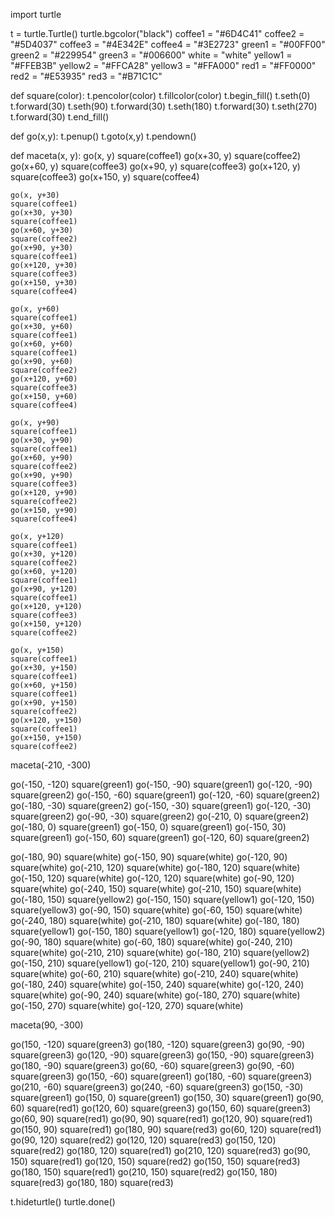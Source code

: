 import turtle

t = turtle.Turtle()
turtle.bgcolor("black")
coffee1 = "#6D4C41"
coffee2 = "#5D4037"
coffee3 = "#4E342E"
coffee4 = "#3E2723"
green1 = "#00FF00"
green2 = "#229954"
green3 = "#006600"
white = "white"
yellow1 = "#FFEB3B"
yellow2 = "#FFCA28"
yellow3 = "#FFA000"
red1 = "#FF0000"
red2 = "#E53935"
red3 = "#B71C1C"

def square(color):
    t.pencolor(color)
    t.fillcolor(color)
    t.begin_fill()
    t.seth(0)
    t.forward(30)
    t.seth(90)
    t.forward(30)
    t.seth(180)
    t.forward(30)
    t.seth(270)
    t.forward(30)
    t.end_fill()
    
def go(x,y):
    t.penup()
    t.goto(x,y)
    t.pendown()
    
def maceta(x, y):
    go(x, y)
    square(coffee1) 
    go(x+30, y)
    square(coffee2) 
    go(x+60, y)
    square(coffee3)
    go(x+90, y)
    square(coffee3)
    go(x+120, y)
    square(coffee3)
    go(x+150, y)
    square(coffee4)
    
    go(x, y+30)
    square(coffee1) 
    go(x+30, y+30)
    square(coffee1) 
    go(x+60, y+30)
    square(coffee2)
    go(x+90, y+30)
    square(coffee1)
    go(x+120, y+30)
    square(coffee3)
    go(x+150, y+30)
    square(coffee4)
    
    go(x, y+60)
    square(coffee1) 
    go(x+30, y+60)
    square(coffee1) 
    go(x+60, y+60)
    square(coffee1)
    go(x+90, y+60)
    square(coffee2)
    go(x+120, y+60)
    square(coffee3)
    go(x+150, y+60)
    square(coffee4)
    
    go(x, y+90)
    square(coffee1) 
    go(x+30, y+90)
    square(coffee1) 
    go(x+60, y+90)
    square(coffee2)
    go(x+90, y+90)
    square(coffee3)
    go(x+120, y+90)
    square(coffee2)
    go(x+150, y+90)
    square(coffee4)
    
    go(x, y+120)
    square(coffee1) 
    go(x+30, y+120)
    square(coffee2) 
    go(x+60, y+120)
    square(coffee1)
    go(x+90, y+120)
    square(coffee1)
    go(x+120, y+120)
    square(coffee3)
    go(x+150, y+120)
    square(coffee2)
    
    go(x, y+150)
    square(coffee1) 
    go(x+30, y+150)
    square(coffee1) 
    go(x+60, y+150)
    square(coffee1)
    go(x+90, y+150)
    square(coffee2)
    go(x+120, y+150)
    square(coffee1)
    go(x+150, y+150)
    square(coffee2)
    
maceta(-210, -300)

go(-150, -120)
square(green1)
go(-150, -90)
square(green1)
go(-120, -90)
square(green2)
go(-150, -60)
square(green1)
go(-120, -60)
square(green2)
go(-180, -30)
square(green2)
go(-150, -30)
square(green1)
go(-120, -30)
square(green2)
go(-90, -30)
square(green2)
go(-210, 0)
square(green2)
go(-180, 0)
square(green1)
go(-150, 0)
square(green1)
go(-150, 30)
square(green1)
go(-150, 60)
square(green1)
go(-120, 60)
square(green2)

go(-180, 90)
square(white)
go(-150, 90)
square(white)
go(-120, 90)
square(white)
go(-210, 120)
square(white)
go(-180, 120)
square(white)
go(-150, 120)
square(white)
go(-120, 120)
square(white)
go(-90, 120)
square(white)
go(-240, 150)
square(white)
go(-210, 150)
square(white)
go(-180, 150)
square(yellow2)
go(-150, 150)
square(yellow1)
go(-120, 150)
square(yellow3)
go(-90, 150)
square(white)
go(-60, 150)
square(white)
go(-240, 180)
square(white)
go(-210, 180)
square(white)
go(-180, 180)
square(yellow1)
go(-150, 180)
square(yellow1)
go(-120, 180)
square(yellow2)
go(-90, 180)
square(white)
go(-60, 180)
square(white)
go(-240, 210)
square(white)
go(-210, 210)
square(white)
go(-180, 210)
square(yellow2)
go(-150, 210)
square(yellow1)
go(-120, 210)
square(yellow1)
go(-90, 210)
square(white)
go(-60, 210)
square(white)
go(-210, 240)
square(white)
go(-180, 240)
square(white)
go(-150, 240)
square(white)
go(-120, 240)
square(white)
go(-90, 240)
square(white)
go(-180, 270)
square(white)
go(-150, 270)
square(white)
go(-120, 270)
square(white)

maceta(90, -300)

go(150, -120)
square(green3)
go(180, -120)
square(green3)
go(90, -90)
square(green3)
go(120, -90)
square(green3)
go(150, -90)
square(green3)
go(180, -90)
square(green3)
go(60, -60)
square(green3)
go(90, -60)
square(green3)
go(150, -60)
square(green1)
go(180, -60)
square(green3)
go(210, -60)
square(green3)
go(240, -60)
square(green3)
go(150, -30)
square(green1)
go(150, 0)
square(green1)
go(150, 30)
square(green1)
go(90, 60)
square(red1)
go(120, 60)
square(green3)
go(150, 60)
square(green3)
go(60, 90)
square(red1)
go(90, 90)
square(red1)
go(120, 90)
square(red1)
go(150, 90)
square(red1)
go(180, 90)
square(red3)
go(60, 120)
square(red1)
go(90, 120)
square(red2)
go(120, 120)
square(red3)
go(150, 120)
square(red2)
go(180, 120)
square(red1)
go(210, 120)
square(red3)
go(90, 150)
square(red1)
go(120, 150)
square(red2)
go(150, 150)
square(red3)
go(180, 150)
square(red1)
go(210, 150)
square(red2)
go(150, 180)
square(red3)
go(180, 180)
square(red3)

t.hideturtle()
turtle.done()
